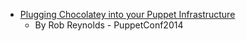 * [Plugging Chocolatey into your Puppet Infrastructure](http://www.slideshare.net/ferventcoder/chocolatey-puppet-conf2014)
  * By Rob Reynolds - PuppetConf2014